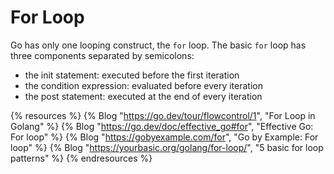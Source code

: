 # For Loop

Go has only one looping construct, the `for` loop. The basic `for` loop has three components separated by semicolons:

- the init statement: executed before the first iteration
- the condition expression: evaluated before every iteration
- the post statement: executed at the end of every iteration

{% resources %}
  {% Blog "https://go.dev/tour/flowcontrol/1", "For Loop in Golang" %}
  {% Blog "https://go.dev/doc/effective_go#for", "Effective Go: For loop" %}
  {% Blog "https://gobyexample.com/for", "Go by Example: For loop" %}
  {% Blog "https://yourbasic.org/golang/for-loop/", "5 basic for loop patterns" %}
{% endresources %}
